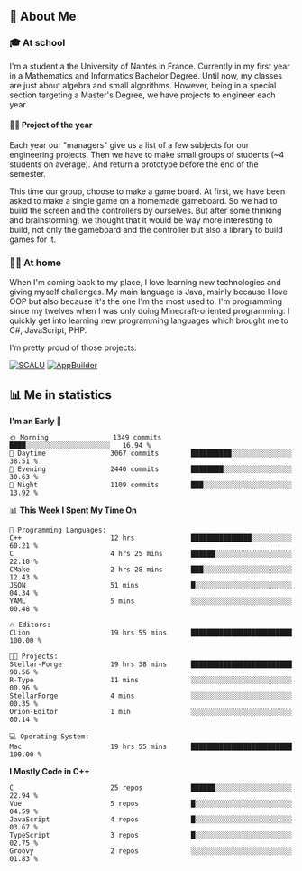 ## 👀 About Me

### 🎓 At school

I'm a student a the University of Nantes in France. Currently in my first year in a Mathematics and Informatics Bachelor Degree. Until now, my classes are just about algebra and small algorithms. However, being in a special section targeting a Master's Degree, we have projects to engineer each year. 

#### 🔧🔬 Project of the year

Each year our "managers" give us a list of a few subjects for our engineering projects. Then we have to make small groups of students (~4 students on average). And return a prototype before the end of the semester.

This time our group, choose to make a game board. At first, we have been asked to make a single game on a homemade gameboard. So we had to build the screen and the controllers by ourselves. 
But after some thinking and brainstorming, we thought that it would be way more interesting to build, not only the gameboard and the controller but also a library to build games for it.

### 👨‍💻 At home

When I'm coming back to my place, I love learning new technologies and giving myself challenges. My main language is Java, mainly because I love OOP but also because it's the one I'm the most used to. I'm programming since my twelves when I was only doing Minecraft-oriented programming.  I quickly get into learning new programming languages which brought me to C#, JavaScript, PHP. 

I'm pretty proud of those projects:

[![SCALU](https://github-readme-stats.vercel.app/api/pin?username=renardfute&repo=SCALU)](https://github.com/renardfute/scalu)
[![AppBuilder](https://github-readme-stats.vercel.app/api/pin?username=pulsedev2&repo=AppBuilder)](https://github.com/pulsedev2/AppBuilder)

## 📊 Me in statistics
<!--START_SECTION:waka-->
**I'm an Early 🐤** 

```text
🌞 Morning                1349 commits        ████░░░░░░░░░░░░░░░░░░░░░   16.94 % 
🌆 Daytime                3067 commits        ██████████░░░░░░░░░░░░░░░   38.51 % 
🌃 Evening                2440 commits        ████████░░░░░░░░░░░░░░░░░   30.63 % 
🌙 Night                  1109 commits        ███░░░░░░░░░░░░░░░░░░░░░░   13.92 % 
```


📊 **This Week I Spent My Time On** 

```text
💬 Programming Languages: 
C++                      12 hrs              ███████████████░░░░░░░░░░   60.21 % 
C                        4 hrs 25 mins       ██████░░░░░░░░░░░░░░░░░░░   22.18 % 
CMake                    2 hrs 28 mins       ███░░░░░░░░░░░░░░░░░░░░░░   12.43 % 
JSON                     51 mins             █░░░░░░░░░░░░░░░░░░░░░░░░   04.34 % 
YAML                     5 mins              ░░░░░░░░░░░░░░░░░░░░░░░░░   00.48 % 

🔥 Editors: 
CLion                    19 hrs 55 mins      █████████████████████████   100.00 % 

🐱‍💻 Projects: 
Stellar-Forge            19 hrs 38 mins      █████████████████████████   98.56 % 
R-Type                   11 mins             ░░░░░░░░░░░░░░░░░░░░░░░░░   00.96 % 
StellarForge             4 mins              ░░░░░░░░░░░░░░░░░░░░░░░░░   00.35 % 
Orion-Editor             1 min               ░░░░░░░░░░░░░░░░░░░░░░░░░   00.14 % 

💻 Operating System: 
Mac                      19 hrs 55 mins      █████████████████████████   100.00 % 
```

**I Mostly Code in C++** 

```text
C                        25 repos            ██████░░░░░░░░░░░░░░░░░░░   22.94 % 
Vue                      5 repos             █░░░░░░░░░░░░░░░░░░░░░░░░   04.59 % 
JavaScript               4 repos             █░░░░░░░░░░░░░░░░░░░░░░░░   03.67 % 
TypeScript               3 repos             █░░░░░░░░░░░░░░░░░░░░░░░░   02.75 % 
Groovy                   2 repos             ░░░░░░░░░░░░░░░░░░░░░░░░░   01.83 % 
```




<!--END_SECTION:waka-->
